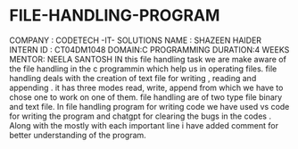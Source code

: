 # FILE-HANDLING-PROGRAM
COMPANY : CODETECH -IT- SOLUTIONS
NAME : SHAZEEN HAIDER 
INTERN ID : CT04DM1048
DOMAIN:C PROGRAMMING 
DURATION:4 WEEKS
MENTOR: NEELA SANTOSH 
IN this file handling task we are make aware of the file handling in the c programmin which  help us in operating files.
file handling deals with the creation of text file for writing , reading and appending .
it has three modes read, write, append from which we have to chose one to work on one of them.
file handling are of two type file binary and text file.
In file handling program for writing code we have used vs code for writing the program and chatgpt for 
clearing the bugs in the codes .
Along with the mostly with each important line i have added comment for better understanding of the program.


